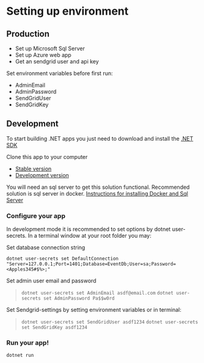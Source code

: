 # Setting up environment

## Production
* Set up Microsoft Sql Server
* Set up Azure web app
* Get an sendgrid user and api key

Set environment variables before first run:
* AdminEmail
* AdminPassword
* SendGridUser
* SendGridKey


## Development

To start building .NET apps you just need to download and install the [.NET SDK](https://www.microsoft.com/net/learn/get-started/)

Clone this app to your computer
* [Stable version](https://github.com/losol/Eventer/archive/master.zip)
* [Development version](https://github.com/losol/Eventer/archive/dev.zip)

You will need an sql server to get this solution functional. Recommended solution is sql server in docker.
[Instructions for installing Docker and Sql Server](./Install_docker_sql_server.md)

### Configure your app
In development mode it is recommended to set options by dotnet user-secrets. In a terminal window at your root folder you may: 

Set database connection string
```
dotnet user-secrets set DefaultConnection "Server=127.0.0.1;Port=1401;Database=EventDb;User=sa;Password=<Apples345#$%>;"
```

Set admin user email and password
> `dotnet user-secrets set AdminEmail asdf@email.com`
> `dotnet user-secrets set AdminPassword Pa$$w0rd`

Set Sendgrid-settings by setting environment variables or in terminal: 
> `dotnet user-secrets set SendGridUser asdf1234`
> `dotnet user-secrets set SendGridKey asdf1234`

### Run your app!
`dotnet run` 
